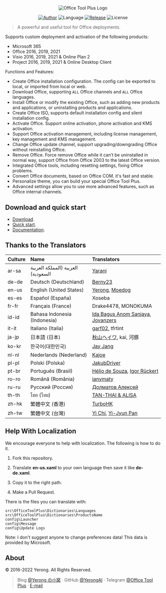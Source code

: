 #

<p align="center">
<img alt="Office Tool Plus Logo" src="https://otp.landian.vip/static/images/logo.webp"/>
</p>

<p align="center">
<a href="https://www.coolhub.top/" target="_blank"><img alt="Author" src="https://img.shields.io/badge/Author-Yerong-blue?style=flat-square"/></a>
<img alt="Language" src="https://img.shields.io/badge/Language-C%23-green?style=flat-square"/>
<a href="https://otp.landian.vip/" target="_blank"><img alt="Release" src="https://img.shields.io/github/v/release/YerongAI/Office-Tool?style=flat-square"/></a>
<img alt="License" src="https://img.shields.io/github/license/YerongAI/Office-Tool?style=flat-square"/>
</p>

> A powerful and useful tool for Office deployments.

Supports custom deployment and activation of the following products:

- Microsoft 365
- Office 2016, 2019, 2021
- Visio 2016, 2019, 2021 & Online Plan 2
- Project 2016, 2019, 2021 & Online Desktop Client

Functions and Features:

- Create Office installation configuration. The config can be exported to local, or imported from local or web.
- Download Office, supporting `ALL` Office channels and `ALL` Office languages.
- Install Office or modify the existing Office, such as adding new products and applications, or uninstalling products and applications.
- Create Office ISO, supports default installation config and silent installation config.
- Activate Office. Support online activation, phone activation and KMS activation.
- Support Office activation management, including license management, key management and KMS management.
- Change Office update channel, support upgrading/downgrading Office without reinstalling Office.
- Remove Office. Force remove Office while it can’t be uninstalled in normal way, support Office from Office 2003 to the latest Office version.
- Integrated Office tools, including resetting settings, fixing Office problems.
- Convert Office documents, based on Office COM. it's fast and stable.
- Personalize theme, you can build your special Office Tool Plus.
- Advanced settings allow you to use more advanced features, such as Office internal channels.

## Download and quick start

- [Download](https://help.coolhub.top/start/download.html).
- [Quick start](https://github.com/YerongAI/Office-Tool/wiki).
- [Documentation](https://help.coolhub.top/).

## Thanks to the Translators

| Culture | Name | Translators |
| :-- | :-- | :-- |
| ar-sa | العربية (المملكة العربية السعودية) | [Yarani](https://github.com/Yarani) |
| de-de | Deutsch (Deutschland) | [Berny23](https://steamcommunity.com/id/Berny23) |
| en-us | English (United States) | [Yerong](https://officetool.plus/), [Moedog](https://prprpr.love) |
| es-es | Español (España) | Xoseba |
| fr-fr | Français (France) | Drake4478, MONOKUMA |
| id-id | Bahasa Indonesia (Indonesia) | [Ida Bagus Anom Sanjaya](https://fb.me/Anom.Sanjaya17), [Jovanzers](https://github.com/jovanzers) |
| it-it | Italiano (Italia) | [garf02](https://github.com/garf02), tfrtint |
| ja-jp | 日本語 (日本) | [秋山ヘイワ](https://github.com/akio1321), kai, 河豚 |
| ko-kr | 한국어(대한민국) | [Jay Jang](https://iamx.work) |
| nl-nl | Nederlands (Nederland) | [Kajoe](https://github.com/Kajoe1) |
| pl-pl | Polski (Polska) | [JakubDriver](https://github.com/jakubdriver) |
| pt-br | Português (Brasil) | [Hélio de Souza](https://tinyurl.com/hdstec), [Igor Rückert](https://github.com/igorruckert) |
| ro-ro | Română (România) | [ianymaty](https://github.com/ianymaty) |
| ru-ru | Русский (Россия) | [Долматов Алексей](https://github.com/iDolmatov) |
| th-th | ไทย (ไทย) | [TAN-THAI & ALISA](https://github.com/OllyMaster) |
| zh-hk | 繁體中文 (香港) | [TurboHK](https://github.com/TurboHK) |
| zh-tw | 繁體中文 (台灣) | [Yi Chi](https://www.cotpear.com), [Yi-Jyun Pan](https://github.com/pan93412) |

## Help With Localization

We encourage everyone to help with localization. The following is how to do it.

1. Fork this repository.

2. Translate **en-us.xaml** to your own language then save it like **de-de.xaml**.

3. Copy it to the right path.

4. Make a Pull Request.

There is the files you can translate with:

``` batch
src\OfficeToolPlus\Dictionaries\Languages
src\OfficeToolPlus\Dictionaries\ProductsName
config\Launcher
config\Message
config\Update Logs
```

Note: I don't suggest anyone to change preferences data! This data is provided by Microsoft.

## About

© 2016-2022 Yerong. All Rights Reserved.

> Blog [@Yerong の小窝](https://www.coolhub.top/) · GitHub [@YerongAI](https://github.com/YerongAI) · Telegram [@Office Tool Plus](https://t.me/s/otp_channel) · [E-mail](mailto:yerong@coolhub.top)
